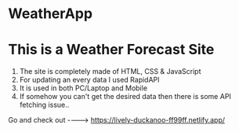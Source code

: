 # WeatherApp
# This is a Weather Forecast Site

1) The site is completely made of HTML, CSS & JavaScript
2) For updating an every data I used RapidAPI
3) It is used in both PC/Laptop and Mobile
4) If somehow you can't get the desired data then there is some API fetching issue..


Go and check out ----> https://lively-duckanoo-ff99ff.netlify.app/
